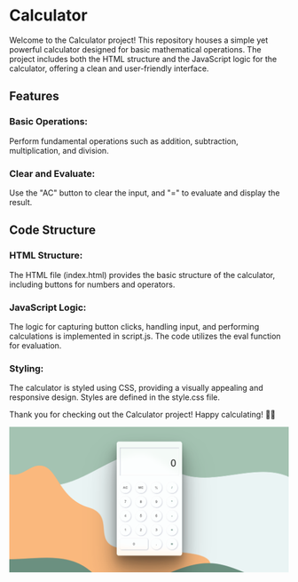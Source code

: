 # Calculator

Welcome to the Calculator project! This repository houses a simple yet powerful calculator designed for basic mathematical operations. The project includes both the HTML structure and the JavaScript logic for the calculator, offering a clean and user-friendly interface.

## Features


### Basic Operations:
Perform fundamental operations such as addition, subtraction, multiplication, and division.


### Clear and Evaluate:
Use the "AC" button to clear the input, and "=" to evaluate and display the result.



## Code Structure


### HTML Structure:
The HTML file (index.html) provides the basic structure of the calculator, including buttons for numbers and operators.


### JavaScript Logic:
The logic for capturing button clicks, handling input, and performing calculations is implemented in script.js. The code utilizes the eval function for evaluation.


### Styling:
The calculator is styled using CSS, providing a visually appealing and responsive design. Styles are defined in the style.css file.



Thank you for checking out the Calculator project! Happy calculating! 🧮✨



![CalculatorHeaderProject](https://github.com/Chaserdamo/Calculator/blob/4b495f6483fa7505ca76b2c1a377ea0d1cf20395/img/CalculatorHeaderProject.png)
